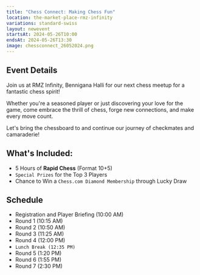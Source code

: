 ```yaml
---
title: "Chess Connect: Making Chess Fun"
location: the-market-place-rmz-infinity
variations: standard-swiss
layout: newevent
startsAt: 2024-05-26T10:00
endsAt: 2024-05-26T13:30
image: chessconnect_26052024.png
---
```

## Event Details

Join us at RMZ Infinity, Bennigana Halli for our next chess meetup for a
fantastic chess spirit! 

Whether you're a seasoned player or just
discovering your love for the game, come embrace the thrill of chess, forge
new connections, and make every move count. 

Let's bring the chessboard
to and continue our journey of checkmates and camaraderie!

## What's Included:

- 5 Hours of **Rapid Chess** (Format 10+5)
- `Special Prizes` for the Top 3 Players
- Chance to Win a `Chess.com Diamond Membership` through Lucky Draw

## Schedule

- Registration and Player Briefing (10:00 AM)
- Round 1 (10:15 AM)
- Round 2 (10:50 AM)
- Round 3 (11:25 AM)
- Round 4 (12:00 PM)
- `Lunch Break (12:35 PM)`
- Round 5 (1:20 PM)
- Round 6 (1:55 PM)
- Round 7 (2:30 PM)